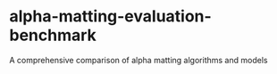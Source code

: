 # alpha-matting-evaluation-benchmark
A comprehensive comparison of alpha matting algorithms and models
